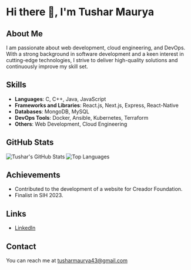 # Hi there 👋, I'm Tushar Maurya

## About Me
I am passionate about web development, cloud engineering, and DevOps. With a strong background in software development and a keen interest in cutting-edge technologies, I strive to deliver high-quality solutions and continuously improve my skill set.

## Skills
- **Languages**: C, C++, Java, JavaScript
- **Frameworks and Libraries**: React.js, Next.js, Express, React-Native
- **Databases**: MongoDB, MySQL
- **DevOps Tools**: Docker, Ansible, Kubernetes, Terraform
- **Others**: Web Development, Cloud Engineering

## GitHub Stats
![Tushar's GitHub Stats](https://github-readme-stats.vercel.app/api?username=Gearz9&show_icons=true&theme=radical)
![Top Languages](https://github-readme-stats.vercel.app/api/top-langs/?username=Gearz9&layout=compact&theme=radical)

## Achievements
- Contributed to the development of a website for Creador Foundation.
- Finalist in SIH 2023.

## Links
- [LinkedIn](https://www.linkedin.com/in/tushar-maurya-78326122a/)

## Contact
You can reach me at tusharmaurya43@gmail.com


